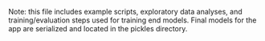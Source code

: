 Note: this file includes example scripts, exploratory data analyses, and training/evaluation steps used for training end models.
Final models for the app are serialized and located in the pickles directory.
